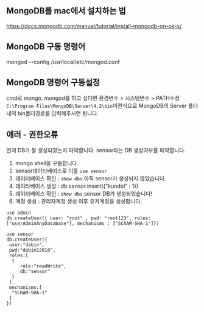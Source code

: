 ## MongoDB를 mac에서 설치하는 법
https://docs.mongodb.com/manual/tutorial/install-mongodb-on-os-x/

## MongoDB 구동 명령어
mongod --config /usr/local/etc/mongod.conf

## MongoDB 명령어 구동설정
cmd로 mongo, mongod를 하고 싶다면 환경변수 > 시스템변수 > PATH수정
`C:\Program Files\MongoDB\Server\4.2\bin`이런식으로 MongoDB의 Server 폴더내의 bin폴더경로를 입력해주시면 됩니다. 

## 애러 - 권한오류
먼저 DB가 잘 생성되었는지 파악합니다. sensor라는 DB 생성여부를 파악합니다. 

1. mongo shell을 구동합니다.
2. sensor데이타베이스로 이동 `use sensor` 
3. 데이터베이스 확인 : `show dbs` 아직 sensor가 생성되지 않았습니다.
4. 데이타베이스 생성 : db.sensor.insert({"kundol" : 1})
5. 데이터베이스 확인 : `show dbs` sensor DB가 생성되었습니다! 
6. 계정 생성 : 관리자계정 생성 이후 유저계정을 생성합니다.
```
use admin
db.createUser({ user: "root" , pwd: "root123", roles: ["userAdminAnyDatabase"], mechanisms : ["SCRAM-SHA-1"]})  

use sensor
db.createUser({  
 user:"dabin",
 pwd:"dabin12010",
 roles:[  
  {  
     role:"readWrite",
     db:"sensor"
  }
 ],
 mechanisms:[  
  "SCRAM-SHA-1"
 ]
})
``` 
 

 